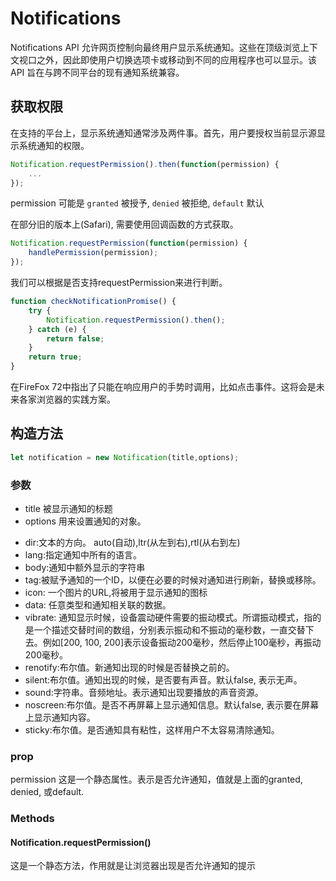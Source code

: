 # Notifications 

Notifications API 允许网页控制向最终用户显示系统通知。这些在顶级浏览上下文视口之外，因此即使用户切换选项卡或移动到不同的应用程序也可以显示。该 API 旨在与跨不同平台的现有通知系统兼容。

## 获取权限

在支持的平台上，显示系统通知通常涉及两件事。首先，用户要授权当前显示源显示系统通知的权限。

```javascript
Notification.requestPermission().then(function(permission) {
    ...
});
```

permission 可能是 `granted` 被授予, `denied` 被拒绝, `default` 默认 

在部分旧的版本上(Safari), 需要使用回调函数的方式获取。

```javascript
Notification.requestPermission(function(permission) {
    handlePermission(permission);
});
```

我们可以根据是否支持requestPermission来进行判断。

```javascript
function checkNotificationPromise() {
    try {
        Notification.requestPermission().then();
    } catch (e) {
        return false;
    }
    return true;
}
```

在FireFox 72中指出了只能在响应用户的手势时调用，比如点击事件。这将会是未来各家浏览器的实践方案。


## 构造方法

``` javascript
let notification = new Notification(title,options);
```

### 参数

+ title 被显示通知的标题
+ options 用来设置通知的对象。
 - dir:文本的方向。 auto(自动),ltr(从左到右),rtl(从右到左) 
 - lang:指定通知中所有的语言。
 - body:通知中额外显示的字符串
 - tag:被赋予通知的一个ID，以便在必要的时候对通知进行刷新，替换或移除。
 - icon: 一个图片的URL,将被用于显示通知的图标
 - data:	任意类型和通知相关联的数据。
 - vibrate:	通知显示时候，设备震动硬件需要的振动模式。所谓振动模式，指的是一个描述交替时间的数组，分别表示振动和不振动的毫秒数，一直交替下去。例如[200, 100, 200]表示设备振动200毫秒，然后停止100毫秒，再振动200毫秒。
 - renotify:布尔值。新通知出现的时候是否替换之前的。
 - silent:布尔值。通知出现的时候，是否要有声音。默认false, 表示无声。
 - sound:字符串。音频地址。表示通知出现要播放的声音资源。
 - noscreen:布尔值。是否不再屏幕上显示通知信息。默认false, 表示要在屏幕上显示通知内容。
 - sticky:布尔值。是否通知具有粘性，这样用户不太容易清除通知。

### prop

permission 这是一个静态属性。表示是否允许通知，值就是上面的granted, denied, 或default.


### Methods

#### Notification.requestPermission()

这是一个静态方法，作用就是让浏览器出现是否允许通知的提示
